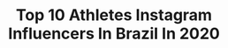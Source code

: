 ---
title: Top 10 Athletes Instagram Influencers In Brazil In 2020
description: >-
  Find top athletes Instagram influencers in Brazil in 2020. Most popular hashtags: #brasil #tbt #lefairplayestunsport #bjj.
platform: Instagram
profiles:
  - username: "karenranocchia"
    fullname: >-
      Karen Brandão Wellness PRO🇧🇷🇺🇸
    location: "Brazil"
    followers: 411555
    engagement: 356
    commentsToLikes: 0.067737
    avatar: "https://scontent-lht6-1.cdninstagram.com/v/t51.2885-19/s320x320/71836896_2359842224266527_482770120960114688_n.jpg?_nc_ht=scontent-lht6-1.cdninstagram.com&_nc_ohc=dZT5vChjsCUAX9Me4bm&oh=a7d4af20801322651699f54438eed633&oe=5EBC0286"
    verified: false
    hashtags: "#integralm, #integralteam"
  - username: "amalamjahid"
    fullname: >-
      Amal Amjahid
    location: "Brazil"
    followers: 13724
    engagement: 2082
    commentsToLikes: 0.025011
    avatar: "https://scontent-lhr8-1.cdninstagram.com/v/t51.2885-19/s320x320/26863771_173696326728266_1069079774439145472_n.jpg?_nc_ht=scontent-lhr8-1.cdninstagram.com&_nc_ohc=U0lO7QYJOFsAX-GToM2&oh=23379137c8551bfeca4f1cac77051e3c&oe=5EBC1525"
    verified: false
    hashtags: "#restezchezvous, #mfwb, #beactive, #merrychristmas"
  - username: "felipegabrieldsx"
    fullname: >-
      🇧🇷🇱🇻🇱🇹Felipe Gabriel
    location: "Brazil"
    followers: 21341
    engagement: 1200
    commentsToLikes: 0.019762
    avatar: "https://scontent-atl3-1.cdninstagram.com/v/t51.2885-19/s320x320/77062915_765047703997464_7960948429775962112_n.jpg?_nc_ht=scontent-atl3-1.cdninstagram.com&_nc_ohc=-BbWDFgVL5EAX9g0vac&oh=12f9159607c4a2095edc3a22e09eaa02&oe=5EB8578A"
    verified: false
    hashtags: "#esesmupienapuika, #patiesiviltots, #colosseum, #adidas"
  - username: "iamjorisvangool_"
    fullname: >-
      Joris van Gool
    location: "Brazil"
    followers: 2739
    engagement: 1959
    commentsToLikes: 0.071325
    avatar: "https://scontent-amt2-1.cdninstagram.com/v/t51.2885-19/s320x320/72646899_2963923660303930_727922340205166592_n.jpg?_nc_ht=scontent-amt2-1.cdninstagram.com&_nc_ohc=jiaf9ik9FAkAX9l7moF&oh=cb29c9d9fe6bf2f801218a0f85c271ff&oe=5EBA1D7A"
    verified: false
    hashtags: "#championchips, #hometeam, #trackandfield, #training"
  - username: "polina_rahimova"
    fullname: >-
      Polina Rahimova
    location: "Brazil"
    followers: 21706
    engagement: 672
    commentsToLikes: 0.023294
    avatar: "https://scontent-ams4-1.cdninstagram.com/v/t51.2885-19/s320x320/67063569_240482850168239_4389712767016239104_n.jpg?_nc_ht=scontent-ams4-1.cdninstagram.com&_nc_ohc=D5D2DAGIxNsAX-cdO4f&oh=857a690535263f4b10655da723680051&oe=5EBAFDBD"
    verified: true
    hashtags: "#cev2019, #brazil, #nationalteam, #lovely"
  - username: "ongod_youcan_getit"
    fullname: >-
      Jamaur J
    location: "Brazil"
    followers: 26203
    engagement: 432
    commentsToLikes: 0.030923
    avatar: "https://scontent-lga3-1.cdninstagram.com/v/t51.2885-19/s320x320/74606995_573035706843830_8242695904981680128_n.jpg?_nc_ht=scontent-lga3-1.cdninstagram.com&_nc_ohc=idOZljVGKhAAX-C5F37&oh=8bd7d0627ea37e2b7ee152404b11ebed&oe=5EB9DF1E"
    verified: false
    hashtags: "#quarantineandnochill, #velour, #nyc, #2019"
  - username: "gabrielafechter"
    fullname: >-
      GABRIELA FECHTER
    location: "Brazil"
    followers: 24200
    engagement: 608
    commentsToLikes: 0.021600
    avatar: "https://scontent-lhr8-1.cdninstagram.com/v/t51.2885-19/s320x320/36161377_933610083510856_8655985420871401472_n.jpg?_nc_ht=scontent-lhr8-1.cdninstagram.com&_nc_ohc=FMkeUIRqXPcAX-h09uF&oh=e72973e7e8ed5f611e06620c43496d00&oe=5EBADD10"
    verified: false
    hashtags: "#womans, #riolovers, #gratidao, #campea"
  - username: "_fale18_"
    fullname: >-
      Miguel Falé 🔴⚪
    location: "Brazil"
    followers: 3981
    engagement: 2914
    commentsToLikes: 0.017224
    avatar: "https://scontent-ort2-1.cdninstagram.com/v/t51.2885-19/s320x320/89264061_626498257912859_2309183153740185600_n.jpg?_nc_ht=scontent-ort2-1.cdninstagram.com&_nc_ohc=KhRi5uRiQmwAX9dSxnG&oh=2e6e2b887302df708e464c93f76f694c&oe=5EB908C3"
    verified: false
    hashtags: "#pumaone, #newlevels, #pumafuture, #tudoporportugal"
  - username: "saraferreirabanos"
    fullname: >-
      SARA FERREIRA
    location: "Brazil"
    followers: 21544
    engagement: 718
    commentsToLikes: 0.018247
    avatar: "https://scontent-lhr8-1.cdninstagram.com/v/t51.2885-19/s320x320/81834747_1433491313494862_8360092002724872192_n.jpg?_nc_ht=scontent-lhr8-1.cdninstagram.com&_nc_ohc=RfNJ3oOksOwAX-dRMbI&oh=b8afb51078243782204072af4423b97f&oe=5EB89C97"
    verified: false
    hashtags: "#dancevideo, #art, #eusoupatinador, #mequedoencasa"
  - username: "mila_usmia"
    fullname: >-
      Mila Ornelas 🌻🇧🇷
    location: "Brazil"
    followers: 31508
    engagement: 95
    commentsToLikes: 0.059381
    avatar: "https://scontent-ams4-1.cdninstagram.com/v/t51.2885-19/s320x320/91138083_3300916216599343_7593247973098651648_n.jpg?_nc_ht=scontent-ams4-1.cdninstagram.com&_nc_ohc=_2jNo-Uj0AIAX-lX9_J&oh=b1786f63b51d2e1b847cc238108fabea&oe=5EB4086D"
    verified: false
    hashtags: "#love, #bestcompany, #miami, #truelove"
---